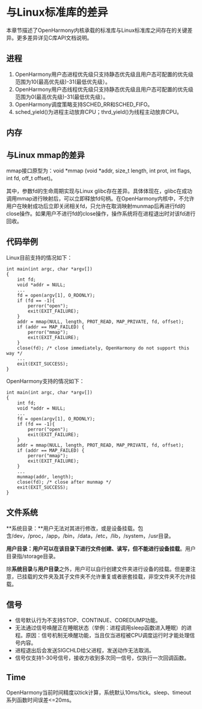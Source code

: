 # 与Linux标准库的差异<a name="ZH-CN_TOPIC_0000001053240737"></a>

本章节描述了OpenHarmony内核承载的标准库与Linux标准库之间存在的关键差异。更多差异详见C库API文档说明。

## 进程<a name="section249218475301"></a>

1.  OpenHarmony用户态进程优先级只支持静态优先级且用户态可配置的优先级范围为10\(最高优先级\)-31\(最低优先级）。
2.  OpenHarmony用户态线程优先级只支持静态优先级且用户态可配置的优先级范围为0\(最高优先级\)-31\(最低优先级）。
3.  OpenHarmony调度策略支持SCHED\_RR和SCHED\_FIFO。
4.  sched\_yield\(\)为进程主动放弃CPU；thrd\_yield\(\)为线程主动放弃CPU。

## 内存<a name="section55731513163117"></a>

## 与Linux mmap的差异<a name="section1943551142314"></a>

mmap接口原型为：void \*mmap \(void \*addr, size\_t length, int prot, int flags, int fd, off\_t offset\)。

其中，参数fd的生命周期实现与Linux glibc存在差异。具体体现在，glibc在成功调用mmap进行映射后，可以立即释放fd句柄。在OpenHarmony内核中，不允许用户在映射成功后立即关闭相关fd，只允许在取消映射munmap后再进行fd的close操作。如果用户不进行fd的close操作，操作系统将在进程退出时对该fd进行回收。

## 代码举例<a name="section16947155092514"></a>

Linux目前支持的情况如下：

```
int main(int argc, char *argv[])
{
    int fd;
    void *addr = NULL;
    ...
    fd = open(argv[1], O_RDONLY);
    if (fd == -1){
        perror("open");
        exit(EXIT_FAILURE);
    }
    addr = mmap(NULL, length, PROT_READ, MAP_PRIVATE, fd, offset);
    if (addr == MAP_FAILED) {
        perror("mmap");
        exit(EXIT_FAILURE);
    }
    close(fd); /* close immediately, OpenHarmony do not support this way */ 
    ...
    exit(EXIT_SUCCESS);
}
```

OpenHarmony支持的情况如下：

```
int main(int argc, char *argv[])
{
    int fd;
    void *addr = NULL;
    ...
    fd = open(argv[1], O_RDONLY);
    if (fd == -1){
        perror("open");
        exit(EXIT_FAILURE);
    }
    addr = mmap(NULL, length, PROT_READ, MAP_PRIVATE, fd, offset);
    if (addr == MAP_FAILED) {
        perror("mmap");
        exit(EXIT_FAILURE);
    }
    ...
    munmap(addr, length);
    close(fd); /* close after munmap */
    exit(EXIT_SUCCESS);
}
```

## 文件系统<a name="section1746965493115"></a>

**系统目录：**用户无法对其进行修改，或是设备挂载。包含/dev，/proc，/app，/bin，/data，/etc，/lib，/system，/usr目录。

**用户目录：**用户可以在该目录下进行文件创建、读写，但**不能进行设备挂载**。用户目录指/storage目录。

除**系统目录**与**用户目录**之外，用户可以自行创建文件夹进行设备的挂载。但是要注意，已挂载的文件夹及其子文件夹不允许重复或者嵌套挂载，非空文件夹不允许挂载。

## 信号<a name="section1198254310333"></a>

-   信号默认行为不支持STOP、CONTINUE、COREDUMP功能。
-   无法通过信号唤醒正在睡眠状态（举例：进程调用sleep函数进入睡眠）的进程。原因：信号机制无唤醒功能，当且仅当进程被CPU调度运行时才能处理信号内容。
-   进程退出后会发送SIGCHLD给父进程，发送动作无法取消。
-   信号仅支持1-30号信号，接收方收到多次同一信号，仅执行一次回调函数。

## Time<a name="section0833419133414"></a>

OpenHarmony当前时间精度以tick计算，系统默认10ms/tick。sleep、timeout系列函数时间误差<=20ms。

